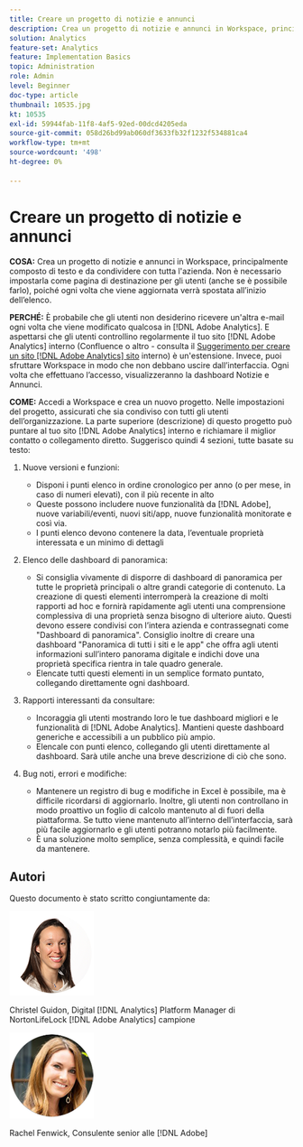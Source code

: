 ```yaml
---
title: Creare un progetto di notizie e annunci
description: Crea un progetto di notizie e annunci in Workspace, principalmente composto di testo e da condividere con tutta l’azienda.
solution: Analytics
feature-set: Analytics
feature: Implementation Basics
topic: Administration
role: Admin
level: Beginner
doc-type: article
thumbnail: 10535.jpg
kt: 10535
exl-id: 59944fab-11f8-4af5-92ed-00dcd4205eda
source-git-commit: 058d26bd99ab060df3633fb32f1232f534881ca4
workflow-type: tm+mt
source-wordcount: '498'
ht-degree: 0%

---
```


# Creare un progetto di notizie e annunci

**COSA:** Crea un progetto di notizie e annunci in Workspace, principalmente composto di testo e da condividere con tutta l&#39;azienda. Non è necessario impostarla come pagina di destinazione per gli utenti (anche se è possibile farlo), poiché ogni volta che viene aggiornata verrà spostata all’inizio dell’elenco.

**PERCHÉ:** È probabile che gli utenti non desiderino ricevere un&#39;altra e-mail ogni volta che viene modificato qualcosa in [!DNL Adobe Analytics]. E aspettarsi che gli utenti controllino regolarmente il tuo sito [!DNL Adobe Analytics] interno (Confluence o altro - consulta il [Suggerimento per creare un sito [!DNL Adobe Analytics] sito](create-an-internal-adobe-analytics-site.md) interno) è un&#39;estensione. Invece, puoi sfruttare Workspace in modo che non debbano uscire dall’interfaccia. Ogni volta che effettuano l’accesso, visualizzeranno la dashboard Notizie e Annunci.

**COME:** Accedi a Workspace e crea un nuovo progetto. Nelle impostazioni del progetto, assicurati che sia condiviso con tutti gli utenti dell’organizzazione. La parte superiore (descrizione) di questo progetto può puntare al tuo sito [!DNL Adobe Analytics] interno e richiamare il miglior contatto o collegamento diretto. Suggerisco quindi 4 sezioni, tutte basate su testo:

1. Nuove versioni e funzioni:

   * Disponi i punti elenco in ordine cronologico per anno (o per mese, in caso di numeri elevati), con il più recente in alto
   * Queste possono includere nuove funzionalità da [!DNL Adobe], nuove variabili/eventi, nuovi siti/app, nuove funzionalità monitorate e così via.
   * I punti elenco devono contenere la data, l’eventuale proprietà interessata e un minimo di dettagli

1. Elenco delle dashboard di panoramica:

   * Si consiglia vivamente di disporre di dashboard di panoramica per tutte le proprietà principali o altre grandi categorie di contenuto. La creazione di questi elementi interromperà la creazione di molti rapporti ad hoc e fornirà rapidamente agli utenti una comprensione complessiva di una proprietà senza bisogno di ulteriore aiuto. Questi devono essere condivisi con l’intera azienda e contrassegnati come &quot;Dashboard di panoramica&quot;. Consiglio inoltre di creare una dashboard &quot;Panoramica di tutti i siti e le app&quot; che offra agli utenti informazioni sull’intero panorama digitale e indichi dove una proprietà specifica rientra in tale quadro generale.
   * Elencate tutti questi elementi in un semplice formato puntato, collegando direttamente ogni dashboard.

1. Rapporti interessanti da consultare:

   * Incoraggia gli utenti mostrando loro le tue dashboard migliori e le funzionalità di [!DNL Adobe Analytics]. Mantieni queste dashboard generiche e accessibili a un pubblico più ampio.
   * Elencale con punti elenco, collegando gli utenti direttamente al dashboard. Sarà utile anche una breve descrizione di ciò che sono.

1. Bug noti, errori e modifiche:

   * Mantenere un registro di bug e modifiche in Excel è possibile, ma è difficile ricordarsi di aggiornarlo. Inoltre, gli utenti non controllano in modo proattivo un foglio di calcolo mantenuto al di fuori della piattaforma. Se tutto viene mantenuto all’interno dell’interfaccia, sarà più facile aggiornarlo e gli utenti potranno notarlo più facilmente.
   * È una soluzione molto semplice, senza complessità, e quindi facile da mantenere.

## Autori

Questo documento è stato scritto congiuntamente da:

![Christel Guidon](assets/Christel-Headshot-150.png)

Christel Guidon, Digital [!DNL Analytics] Platform Manager di NortonLifeLock
[!DNL Adobe Analytics] campione

![Rachel Fenwick](assets/Rachel-Fenwick-150.png)

Rachel Fenwick, Consulente senior alle [!DNL Adobe]
